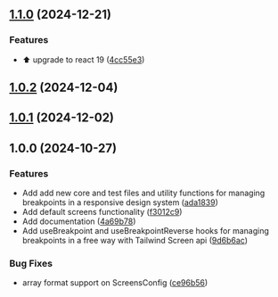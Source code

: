 ## [1.1.0](https://github.com/saoudi-h/tw-screens/compare/v1.0.2...v1.1.0) (2024-12-21)

### Features

* :arrow_up: upgrade to react 19 ([4cc55e3](https://github.com/saoudi-h/tw-screens/commit/4cc55e3841374524508a254b4a774632973768b2))

## [1.0.2](https://github.com/saoudi-h/tw-screens/compare/v1.0.1...v1.0.2) (2024-12-04)

## [1.0.1](https://github.com/saoudi-h/tw-screens/compare/v1.0.0...v1.0.1) (2024-12-02)

## 1.0.0 (2024-10-27)

### Features

* Add add new core and test files and utility functions for managing breakpoints in a responsive design system ([ada1839](https://github.com/saoudi-h/tw-screens/commit/ada1839c4aa477d5862068d4e5664d2e53348ad7))
* Add default screens functionality ([f3012c9](https://github.com/saoudi-h/tw-screens/commit/f3012c9b734d5e9dac3c35564d40dfca6cb927b8))
* Add documentation ([4a69b78](https://github.com/saoudi-h/tw-screens/commit/4a69b78c9d6a8d819449120b10c9dd0ad925386e))
* Add useBreakpoint and useBreakpointReverse hooks for managing breakpoints in a free way with Tailwind Screen api ([9d6b6ac](https://github.com/saoudi-h/tw-screens/commit/9d6b6ac250c387c8fea6e92672d91b65e6c2fcb3))

### Bug Fixes

* array format support on ScreensConfig ([ce96b56](https://github.com/saoudi-h/tw-screens/commit/ce96b56b1687a4a41e0b0a361432479c4dd0d3d8))
